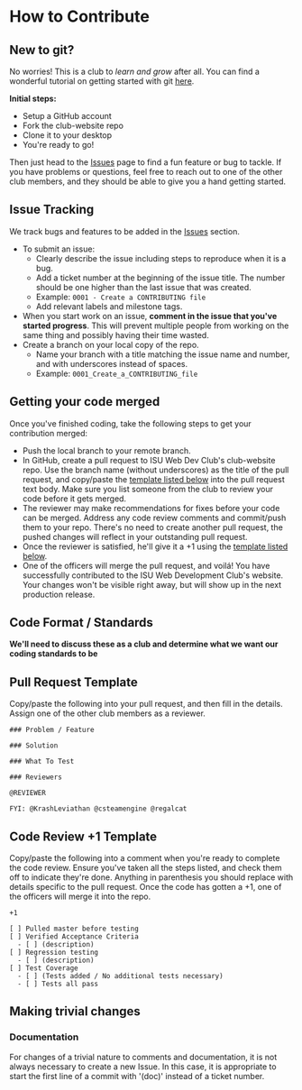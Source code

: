 # How to Contribute

## New to git?

No worries! This is a club to *learn and grow* after all. You can find a wonderful tutorial on getting started with git [here](localhost).

**Initial steps:**

- Setup a GitHub account
- Fork the club-website repo
- Clone it to your desktop
- You're ready to go!

Then just head to the [Issues](https://github.com/ISU-WebDevClub/club-website/issues) page to find a fun feature or bug to tackle. If you have problems or questions, feel free to reach out to one of the other club members, and they should be able to give you a hand getting started.

## Issue Tracking

We track bugs and features to be added in the [Issues](https://github.com/ISU-WebDevClub/club-website/issues) section.

- To submit an issue:
    - Clearly describe the issue including steps to reproduce when it is a bug.
    - Add a ticket number at the beginning of the issue title. The number should be one higher than the last issue that was created.
    - Example: `0001 - Create a CONTRIBUTING file`
    - Add relevant labels and milestone tags.
- When you start work on an issue, **comment in the issue that you've started progress**. This will prevent multiple people from working on the same thing and possibly having their time wasted.
- Create a branch on your local copy of the repo.
    - Name your branch with a title matching the issue name and number, and with underscores instead of spaces.
    - Example: `0001_Create_a_CONTRIBUTING_file`

## Getting your code merged

Once you've finished coding, take the following steps to get your contribution merged:

- Push the local branch to your remote branch.
- In GitHub, create a pull request to ISU Web Dev Club's club-website repo. Use the branch name (without underscores) as the title of the pull request, and copy/paste the [template listed below](#pull-request-template) into the pull request text body. Make sure you list someone from the club to review your code before it gets merged.
- The reviewer may make recommendations for fixes before your code can be merged. Address any code review comments and commit/push them to your repo. There's no need to create another pull request, the pushed changes will reflect in your outstanding pull request.
- Once the reviewer is satisfied, he'll give it a +1 using the [template listed below](#code-review-+1-template).
- One of the officers will merge the pull request, and voilá! You have successfully contributed to the ISU Web Development Club's website. Your changes won't be visible right away, but will show up in the next production release.

## Code Format / Standards

**We'll need to discuss these as a club and determine what we want our coding standards to be**

## Pull Request Template

Copy/paste the following into your pull request, and then fill in the details. Assign one of the other club members as a reviewer.

```
### Problem / Feature

### Solution

### What To Test

### Reviewers

@REVIEWER

FYI: @KrashLeviathan @csteamengine @regalcat

```

## Code Review +1 Template

Copy/paste the following into a comment when you're ready to complete the code review. Ensure you've taken all the steps listed, and check them off to indicate they're done. Anything in parenthesis you should replace with details specific to the pull request. Once the code has gotten a +1, one of the officers will merge it into the repo.

```
+1

[ ] Pulled master before testing
[ ] Verified Acceptance Criteria
  - [ ] (description)
[ ] Regression testing
  - [ ] (description)
[ ] Test Coverage
  - [ ] (Tests added / No additional tests necessary)
  - [ ] Tests all pass
```

## Making trivial changes

### Documentation

For changes of a trivial nature to comments and documentation, it is not always necessary to create a new Issue. In this case, it is appropriate to start the first line of a commit with '(doc)' instead of a ticket number.
